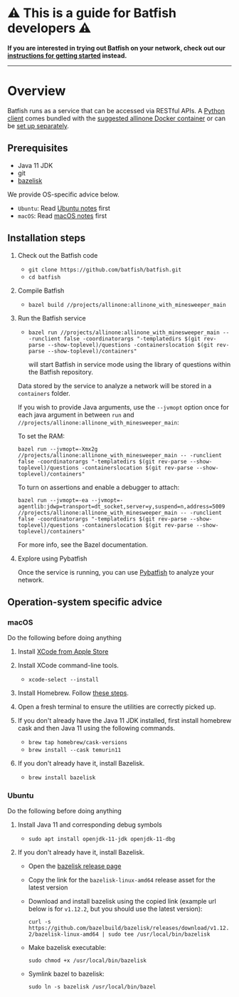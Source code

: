 # :warning: This is a guide for Batfish developers :warning:

**If you are interested in trying out Batfish on your network, check out
our [instructions for getting started](https://pybatfish.readthedocs.io/en/latest/getting_started.html)
instead.**

***

# Overview

Batfish runs as a service that can be accessed via RESTful APIs.
A [Python client](https://github.com/batfish/pybatfish) comes bundled
with
the [suggested allinone Docker container](https://github.com/batfish/batfish#how-do-i-get-started)
or can be [set up separately](https://github.com/batfish/pybatfish#how-do-i-get-started).

## Prerequisites

- Java 11 JDK
- git
- [bazelisk](https://github.com/bazelbuild/bazelisk#installation)

We provide OS-specific advice below.

* `Ubuntu`: Read [Ubuntu notes](#ubuntu) first
* `macOS`: Read [macOS notes](#macos) first

## Installation steps

1. Check out the Batfish code
    - `git clone https://github.com/batfish/batfish.git`
    - `cd batfish`

2. Compile Batfish
    - `bazel build //projects/allinone:allinone_with_minesweeper_main`

3. Run the Batfish service
    - ```
      bazel run //projects/allinone:allinone_with_minesweeper_main -- -runclient false -coordinatorargs "-templatedirs $(git rev-parse --show-toplevel)/questions -containerslocation $(git rev-parse --show-toplevel)/containers"
      ```
      will start Batfish in service mode using the library of questions within the Batfish
      repository.

   Data stored by the service to analyze a network will be stored in a `containers` folder.

   If you wish to provide Java arguments, use the `--jvmopt` option once for each java argument in
   between `run` and `//projects/allinone:allinone_with_minesweeper_main`:

   To set the RAM:
    ```
    bazel run --jvmopt=-Xmx2g //projects/allinone:allinone_with_minesweeper_main -- -runclient false -coordinatorargs "-templatedirs $(git rev-parse --show-toplevel)/questions -containerslocation $(git rev-parse --show-toplevel)/containers"
    ```

   To turn on assertions and enable a debugger to attach:
    ```
    bazel run --jvmopt=-ea --jvmopt=-agentlib:jdwp=transport=dt_socket,server=y,suspend=n,address=5009 //projects/allinone:allinone_with_minesweeper_main -- -runclient false -coordinatorargs "-templatedirs $(git rev-parse --show-toplevel)/questions -containerslocation $(git rev-parse --show-toplevel)/containers"
    ```

   For more info, see the Bazel documentation.

4. Explore using Pybatfish

   Once the service is running, you can
   use [Pybatfish](https://github.com/batfish/pybatfish) to analyze
   your network.

## Operation-system specific advice

### macOS

Do the following before doing anything

1. Install [XCode from Apple Store](https://itunes.apple.com/us/app/xcode/id497799835)

2. Install XCode command-line tools.
    - `xcode-select --install`

3. Install Homebrew. Follow [these steps](https://brew.sh/).

3. Open a fresh terminal to ensure the utilities are correctly picked up.

4. If you don't already have the Java 11 JDK installed, first install homebrew cask and then Java 11
   using the following commands.
    - `brew tap homebrew/cask-versions`
    - `brew install --cask temurin11`

5. If you don't already have it, install Bazelisk.
    - `brew install bazelisk`

### Ubuntu

Do the following before doing anything

1. Install Java 11 and corresponding debug symbols
    - `sudo apt install openjdk-11-jdk openjdk-11-dbg`

2. If you don't already have it, install Bazelisk.
    - Open the [bazelisk release page](https://github.com/bazelbuild/bazelisk/releases)
    - Copy the link for the `bazelisk-linux-amd64` release asset for the latest version
    - Download and install bazelisk using the copied link (example url below is for `v1.12.2`, but
      you should use the latest version):

      `curl -s https://github.com/bazelbuild/bazelisk/releases/download/v1.12.2/bazelisk-linux-amd64 | sudo tee /usr/local/bin/bazelisk`
    - Make bazelisk executable:

      `sudo chmod +x /usr/local/bin/bazelisk`
    - Symlink bazel to bazelisk:

      `sudo ln -s bazelisk /usr/local/bin/bazel`
